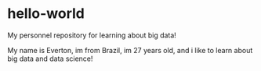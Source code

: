 # hello-world
My personnel repository for learning about big data!

My name is Everton, im from Brazil, im 27 years old, and i like to learn about big data and data science!
